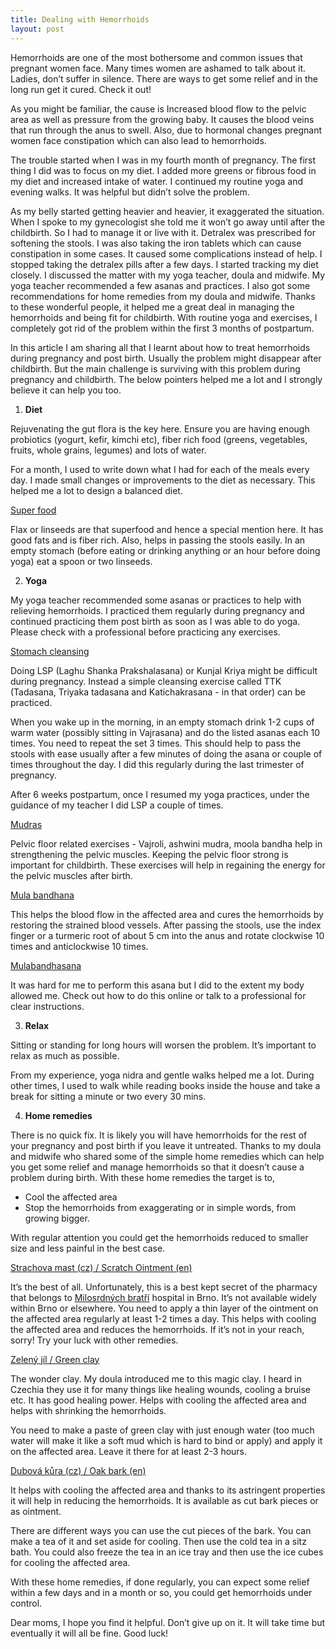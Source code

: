 ```yaml
---
title: Dealing with Hemorrhoids
layout: post
---
```


Hemorrhoids are one of the most bothersome and common issues that pregnant women face. Many times women are ashamed to talk about it. Ladies, don’t suffer in silence. There are ways to get some relief and in the long run get it cured. Check it out!

As you might be familiar, the cause is Increased blood flow to the pelvic area as well as pressure from the growing baby. It causes the blood veins that run through the anus to swell. Also, due to hormonal changes pregnant women face constipation which can also lead to hemorrhoids.

The trouble started when I was in my fourth month of pregnancy. The first thing I did was to focus on my diet. I added more greens or fibrous food in my diet and increased intake of water. I continued my routine yoga and evening walks. It was helpful but didn’t solve the problem. 

As my belly started getting heavier and heavier, it exaggerated the situation. When I spoke to my gynecologist she told me it won’t go away until after the childbirth. So I had to manage it or live with it. Detralex was prescribed for softening the stools. I was also taking the iron tablets which can cause constipation in some cases. It caused some complications instead of help. I stopped taking the detralex pills after a few days. I started tracking my diet closely. I discussed the matter with my yoga teacher, doula and midwife. My yoga teacher recommended a few asanas and practices. I also got some recommendations for home remedies from my doula and midwife. Thanks to these wonderful people, it helped me a great deal in managing the hemorrhoids and being fit for childbirth. With routine yoga and exercises, I completely got rid of the problem within the first 3 months of postpartum.

In this article I am sharing all that I learnt about how to treat hemorrhoids during pregnancy and post birth. Usually the problem might disappear after childbirth. But the main challenge is surviving with this problem during pregnancy and childbirth. The below pointers helped me a lot and I strongly believe it can help you too.

1. **Diet**

Rejuvenating the gut flora is the key here. Ensure you are having enough probiotics (yogurt, kefir, kimchi etc), fiber rich food (greens, vegetables, fruits, whole grains, legumes) and lots of water.

For a month, I used to write down what I had for each of the meals every day. I made small changes or improvements to the diet as necessary. This helped me a lot to design a balanced diet.

<span style="text-decoration:underline;">Super food</span>

Flax or linseeds are that superfood and hence a special mention here. It has good fats and is fiber rich. Also, helps in passing the stools easily. In an empty stomach (before eating or drinking anything or an hour before doing yoga) eat a spoon or two linseeds.

2. **Yoga**

My yoga teacher recommended some asanas or practices to help with relieving hemorrhoids. I practiced them regularly during pregnancy and continued practicing them post birth as soon as I was able to do yoga. Please check with a professional before practicing any exercises.

<span style="text-decoration:underline;">Stomach cleansing</span>

Doing LSP (Laghu Shanka Prakshalasana) or Kunjal Kriya might be difficult during pregnancy. Instead a simple cleansing exercise called TTK (Tadasana, Triyaka tadasana and Katichakrasana - in that order) can be practiced. 

When you wake up in the morning, in an empty stomach drink 1-2 cups of warm water (possibly sitting in Vajrasana) and do the listed asanas each 10 times. You need to repeat the set 3 times. This should help to pass the stools with ease usually after a few minutes of doing the asana or couple of times throughout the day. I did this regularly during the last trimester of pregnancy. 

After 6 weeks postpartum, once I resumed my yoga practices, under the guidance of my teacher I did LSP a couple of times.

<span style="text-decoration:underline;">Mudras</span>

Pelvic floor related exercises - Vajroli, ashwini mudra, moola bandha help in strengthening the pelvic muscles. Keeping the pelvic floor strong is important for childbirth. These exercises will help in regaining the energy for the pelvic muscles after birth.

<span style="text-decoration:underline;">Mula bandhana</span> 

This helps the blood flow in the affected area and cures the hemorrhoids by restoring the strained blood vessels. After passing the stools, use the index finger or a turmeric root of about 5 cm into the anus and rotate clockwise 10 times and anticlockwise 10 times. 

<span style="text-decoration:underline;">Mulabandhasana</span> 

It was hard for me to perform this asana but I did to the extent my body allowed me. Check out how to do this online or talk to a professional for clear instructions.

3. **Relax**

Sitting or standing for long hours will worsen the problem. It’s important to relax as much as possible.

From my experience, yoga nidra and gentle walks helped me a lot. During other times, I used to walk while reading books inside the house and take a break for sitting a minute or two every 30 mins. 

4. **Home remedies**

There is no quick fix. It is likely you will have hemorrhoids for the rest of your pregnancy and post birth if you leave it untreated. Thanks to my doula and midwife who shared some of the simple home remedies which can help you get some relief and manage hemorrhoids so that it doesn’t cause a problem during birth. With these home remedies the target is to,

* Cool the affected area
* Stop the hemorrhoids from exaggerating or in simple words, from growing bigger.

With regular attention you could get the hemorrhoids reduced to smaller size and less painful in the best case.

<span style="text-decoration:underline;">Strachova mast (cz) / Scratch Ointment (en)</span>

It’s the best of all. Unfortunately, this is a best kept secret of the pharmacy that belongs to [Milosrdných bratří](https://lekarna.milosrdni.cz/specialni-nabidka-nasi-lekarny/) hospital in Brno. It’s not available widely within Brno or elsewhere. You need to apply a thin layer of the ointment on the affected area regularly at least 1-2 times a day. This helps with cooling the affected area and reduces the hemorrhoids. If it’s not in your reach, sorry! Try your luck with other remedies.

<span style="text-decoration:underline;">Zelený jíl / Green clay</span>

The wonder clay. My doula introduced me to this magic clay. I heard in Czechia they use it for many things like healing wounds, cooling a bruise etc. It has good healing power. Helps with cooling the affected area and helps with shrinking the hemorrhoids. 

You need to make a paste of green clay with just enough water (too much water will make it like a soft mud which is hard to bind or apply) and apply it on the affected area. Leave it there for at least 2-3 hours.

<span style="text-decoration:underline;">Dubová kůra (cz) / Oak bark (en)</span>

It helps with cooling the affected area and thanks to its astringent properties it will help in reducing the hemorrhoids. It is available as cut bark pieces or as ointment. 

There are different ways you can use the cut pieces of the bark. You can make a tea of it and set aside for cooling. Then use the cold tea in a sitz bath. You could also freeze the tea in an ice tray and then use the ice cubes for cooling the affected area. 

With these home remedies, if done regularly, you can expect some relief within a few days and in a month or so, you could get hemorrhoids under control.

Dear moms, I hope you find it helpful. Don’t give up on it. It will take time but eventually it will all be fine. Good luck!
